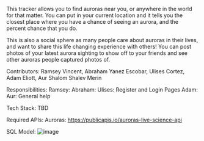This tracker allows you to find auroras near you, or anywhere in the world for that matter. You can put in your current location and it tells you the closest place where you have a chance of seeing an aurora, and the percent chance that you do.

This is also a social sphere as many people care about auroras in their lives, and want to share this life changing experience with others! You can post photos of your latest aurora sighting to show off to your friends and see other auroras people captured photos of.

Contributors: Ramsey Vincent, Abraham Yanez Escobar, Ulises Cortez, Adam Eliott, Aur Shalom Shalev Merin

Responsibilities:
Ramsey:
Abraham:
Ulises: Register and Login Pages
Adam:
Aur: General help

Tech Stack: TBD

Required APIs: 
Auroras: https://publicapis.io/auroras-live-science-api

SQL Model:
![image](https://github.com/user-attachments/assets/ce36e1e8-dee6-4145-b972-354f07f83b98)
